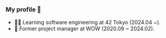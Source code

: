 ### My profile 🙂

- 👨‍💻 Learning software engineering at 42 Tokyo (2024.04 ~).
- 👾 Former project manager at WOW (2020.09 ~ 2024.02).

<!--
**kenrio/kenrio** is a ✨ _special_ ✨ repository because its `README.md` (this file) appears on your GitHub profile.

Here are some ideas to get you started:

- 🔭 I’m currently working on ...
- 🌱 I’m currently learning ...
- 👯 I’m looking to collaborate on ...
- 🤔 I’m looking for help with ...
- 💬 Ask me about ...
- 📫 How to reach me: ...
- 😄 Pronouns: ...
- ⚡ Fun fact: ...
-->
